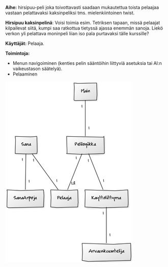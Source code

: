 **Aihe:** hirsipuu-peli joka toivottavasti saadaan mukautettua toista pelaajaa vastaan pelattavaksi kaksinpeliksi tms. mielenkiintoinen twist.

**Hirsipuu kaksinpelinä**: Voisi toimia esim. Tetriksen tapaan, missä pelaajat kilpailevat siitä, kumpi saa ratkottua tietyssä ajassa enemmän sanoja. Liekö verkon yli pelattava moninpeli liian iso pala purtavaksi tälle kurssille?

**Käyttäjät:** Pelaaja. 

**Toimintoja:** 
- Menun navigoiminen (kenties pelin sääntöihin liittyviä asetuksia tai AI:n vaikeustason säätelyä).
- Pelaaminen

![Luokkakaavio](kaavio.png)
